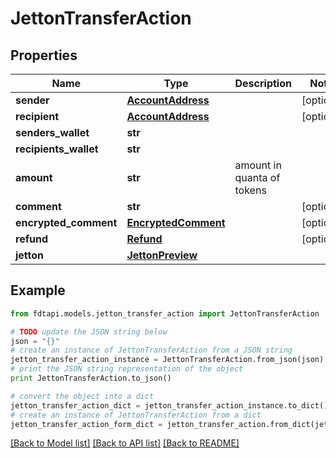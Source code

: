 # JettonTransferAction


## Properties
Name | Type | Description | Notes
------------ | ------------- | ------------- | -------------
**sender** | [**AccountAddress**](AccountAddress.md) |  | [optional] 
**recipient** | [**AccountAddress**](AccountAddress.md) |  | [optional] 
**senders_wallet** | **str** |  | 
**recipients_wallet** | **str** |  | 
**amount** | **str** | amount in quanta of tokens | 
**comment** | **str** |  | [optional] 
**encrypted_comment** | [**EncryptedComment**](EncryptedComment.md) |  | [optional] 
**refund** | [**Refund**](Refund.md) |  | [optional] 
**jetton** | [**JettonPreview**](JettonPreview.md) |  | 

## Example

```python
from fdtapi.models.jetton_transfer_action import JettonTransferAction

# TODO update the JSON string below
json = "{}"
# create an instance of JettonTransferAction from a JSON string
jetton_transfer_action_instance = JettonTransferAction.from_json(json)
# print the JSON string representation of the object
print JettonTransferAction.to_json()

# convert the object into a dict
jetton_transfer_action_dict = jetton_transfer_action_instance.to_dict()
# create an instance of JettonTransferAction from a dict
jetton_transfer_action_form_dict = jetton_transfer_action.from_dict(jetton_transfer_action_dict)
```
[[Back to Model list]](../README.md#documentation-for-models) [[Back to API list]](../README.md#documentation-for-api-endpoints) [[Back to README]](../README.md)


